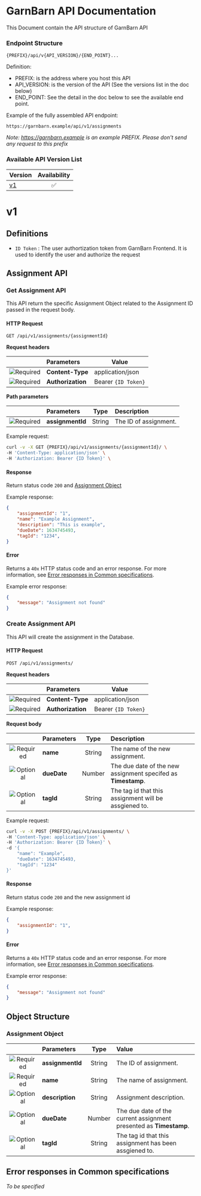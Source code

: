 # GarnBarn API Documentation

This Document contain the API structure of GarnBarn API

### Endpoint Structure

```
{PREFIX}/api/v{API_VERSION}/{END_POINT}...
```

Definition:

- PREFIX: is the address where you host this API
- API_VERSION: is the version of the API (See the versions list in the doc below)
- END_POINT: See the detail in the doc below to see the available end point.

Example of the fully assembled API endpoint:

```
https://garnbarn.example/api/v1/assignments
```

_Note: https://garnbarn.example is an example PREFIX. Please don't send any request to this prefix_

### Available API Version List

| Version   | Availability |
| :-------- | :----------: |
| [v1](#v1) |      ✅      |

# v1

## Definitions

- `ID Token` : The user authortization token from GarnBarn Frontend. It is used to identify the user and authorize the request

## Assignment API

### Get Assignment API

This API return the specific Assignment Object related to the Assignment ID passed in the request body.

#### HTTP Request

`GET /api/v1/assignments/{assignmentId}`

**Request headers**

|                             | Parameters        | Value               |
| :-------------------------: | :---------------- | ------------------- |
| ![Required][required_badge] | **Content-Type**  | application/json    |
| ![Required][required_badge] | **Authorization** | Bearer `{ID Token}` |

**Path parameters**

|                             | Parameters       |  Type  | Description           |
| :-------------------------: | :--------------- | :----: | :-------------------- |
| ![Required][required_badge] | **assignmentId** | String | The ID of assignment. |

Example request:

```bash
curl -v -X GET {PREFIX}/api/v1/assignments/{assignmentId}/ \
-H 'Content-Type: application/json' \
-H 'Authorization: Bearer {ID Token}' \
```

#### Response

Return status code `200` and [Assignment Object](#assignment-object)

Example response:

```JSON
{
    "assignmentId": "1",
    "name": "Example Assignment",
    "description": "This is example",
    "dueDate": 1634745493,
    "tagId": "1234",
}
```

#### Error

Returns a `40x` HTTP status code and an error response. For more information, see [Error responses in Common specifications](#error-responses-in-common-specifications).

Example error response:

```JSON
{
    "message": "Assignment not found"
}
```

### Create Assignment API

This API will create the assignment in the Database.

#### HTTP Request

`POST /api/v1/assignments/`

**Request headers**

|                             | Parameters        | Value               |
| :-------------------------: | :---------------- | ------------------- |
| ![Required][required_badge] | **Content-Type**  | application/json    |
| ![Required][required_badge] | **Authorization** | Bearer `{ID Token}` |

**Request body**

|                             | Parameters  |  Type  | Description                                                   |
| :-------------------------: | :---------- | :----: | :------------------------------------------------------------ |
| ![Required][required_badge] | **name**    | String | The name of the new assignment.                               |
| ![Optional][optional_badge] | **dueDate** | Number | The due date of the new assignment specifed as **Timestamp**. |
| ![Optional][optional_badge] | **tagId**   | String | The tag id that this assignment will be assgiened to.         |

Example request:

```bash
curl -v -X POST {PREFIX}/api/v1/assignments/ \
-H 'Content-Type: application/json' \
-H 'Authorization: Bearer {ID Token}' \
-d '{
    "name": "Example",
    "dueDate": 1634745493,
    "tagId": "1234"
}'
```

#### Response

Return status code `200` and the new assignment id

Example response:

```JSON
{
    "assignmentId": "1",
}
```

#### Error

Returns a `40x` HTTP status code and an error response. For more information, see [Error responses in Common specifications](#error-responses-in-common-specifications).

Example error response:

```JSON
{
    "message": "Assignment not found"
}
```

## Object Structure

### Assignment Object

|                             | Parameters       |  Type  | Value                                                              |
| :-------------------------: | :--------------- | :----: | :----------------------------------------------------------------- |
| ![Required][required_badge] | **assignmentId** | String | The ID of assignment.                                              |
| ![Required][required_badge] | **name**         | String | The name of assignment.                                            |
| ![Optional][optional_badge] | **description**  | String | Assignment description.                                            |
| ![Optional][optional_badge] | **dueDate**      | Number | The due date of the current assignment presented as **Timestamp**. |
| ![Optional][optional_badge] | **tagId**        | String | The tag id that this assignment has been assgiened to.             |

## Error responses in Common specifications

_To be specified_

[required_badge]: https://img.shields.io/badge/-Required-ff6c5e?style=flat-square
[optional_badge]: https://img.shields.io/badge/-Optional-c9c9c9?style=flat-square
